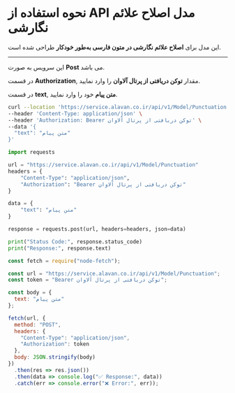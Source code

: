 # نحوه استفاده از API مدل اصلاح علائم نگارشی

این مدل برای **اصلاح علائم نگارشی در متون فارسی به‌طور خودکار** طراحی شده است.

---


این سرویس به صورت **Post** می باشد.

در قسمت **Authorization**, مقدار **توکن دریافتی از پرتال آلاوان** را وارد نمایید.

در قسمت **text**, **متن پیام** خود را وارد نمایید.


```bash
curl --location 'https://service.alavan.co.ir/api/v1/Model/Punctuation' \
--header 'Content-Type: application/json' \
--header 'Authorization: Bearer توکن دریافتی از پرتال آلاوان' \
--data '{
  "text": "متن پیام"
}'
```

```python
import requests

url = "https://service.alavan.co.ir/api/v1/Model/Punctuation"
headers = {
    "Content-Type": "application/json",
    "Authorization": "Bearer توکن دریافتی از پرتال آلاوان"
}

data = {
    "text": "متن پیام"
}

response = requests.post(url, headers=headers, json=data)

print("Status Code:", response.status_code)
print("Response:", response.text)
```

```javascript
const fetch = require("node-fetch");

const url = "https://service.alavan.co.ir/api/v1/Model/Punctuation";
const token = "Bearer توکن دریافتی از پرتال آلاوان";

const body = {
  text: "متن پیام"
};

fetch(url, {
  method: "POST",
  headers: {
    "Content-Type": "application/json",
    "Authorization": token
  },
  body: JSON.stringify(body)
})
  .then(res => res.json())
  .then(data => console.log("✅ Response:", data))
  .catch(err => console.error("❌ Error:", err));
```
